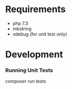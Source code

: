 # Requirements

- php 7.3
- mbstring
- xdebug (for unit test only)

# Development

### Running Unit Tests
composer run tests